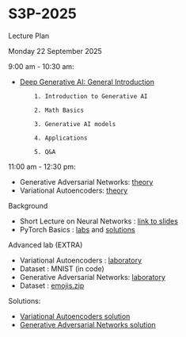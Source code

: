 # S3P-2025

Lecture Plan

Monday 22 September 2025

9:00 am - 10:30 am: 

- [Deep Generative AI: General Introduction](https://docs.google.com/presentation/d/1uGdbbGyzanByF52tXBmbc32YOhFx6FcK/edit?usp=sharing&ouid=112539102430690321792&rtpof=true&sd=true) 
  
          1. Introduction to Generative AI 
  
          2. Math Basics 

          3. Generative AI models 
  
          4. Applications 
  
          5. Q&A 

11:00 am - 12:30 pm: 
- Generative Adversarial Networks: [theory](https://drive.google.com/file/d/1-bcgfolIEC9kiZ8x_38h90Ob84_keaxL/view?usp=sharing)
- Variational Autoencoders: [theory](https://drive.google.com/file/d/1vggSIJ-BOg8SleaARAycs0pfQ6np2wZN/view?usp=sharing) 



Background
- Short Lecture on Neural Networks : [link to slides](https://docs.google.com/presentation/d/1pWtXgvKu_X7_qLYatealikknRJeeGlLD/edit?usp=sharing&ouid=106033496572193449338&rtpof=true&sd=true)
- PyTorch Basics : [labs](https://colab.research.google.com/drive/1-9HCqKTrDDJuLAgXEg2CuE5cZDXeISeO?usp=sharing) and [solutions](https://colab.research.google.com/drive/1ZgqJk2CG8otieorhkxdpxucLbsO6FTUy?usp=sharing)

Advanced lab (EXTRA)
- Variational Autoencoders : [laboratory](https://colab.research.google.com/drive/1pCLdsbPlCCDvB1QNlQ0RtrRvaS3gomcC?usp=sharing) 
-   Dataset : MNIST (in code)
- Generative Adversarial Networks: [laboratory](https://colab.research.google.com/drive/1yMYEqopNNsJuadzhb9_a4k9AYPBjfO_P?usp=sharing)
-   Dataset : [emojis.zip](https://drive.google.com/file/d/1ueA6y9TyHXDJTsSTGpgB_-d3F6lSH5gR/view?usp=sharing)


Solutions:
- [Variational Autoencoders solution](https://colab.research.google.com/drive/14fCH88W4tdh8xL2RlxAgzWMcCWLsbdIU?usp=sharing)
- [Generative Adversarial Networks solution](https://colab.research.google.com/drive/1D1_xaZ5LqhuWWZcOoK3rsrqYPlgk-Ce7?usp=sharing)

